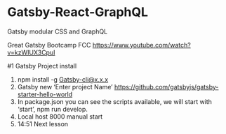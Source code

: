 # Gatsby-React-GraphQL
Gatsby modular CSS and GraphQL

Great Gatsby Bootcamp FCC
https://www.youtube.com/watch?v=kzWIUX3CpuI

#1 Gatsby Project install

1. npm install -g Gatsby-cli@x.x.x
2. Gatsby new ‘Enter project Name’ https://github.com/gatsbyjs/gatsby-starter-hello-world
3. In package.json you can see the scripts available, we will start with ‘start’, npm run develop.
4. Local host 8000 manual start
5. 14:51 Next lesson
